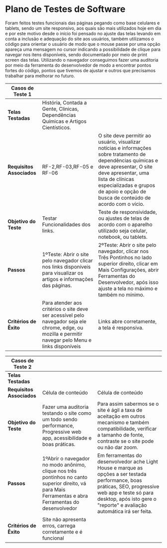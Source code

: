 # Plano de Testes de Software
Foram feitos testes funcionais das páginas pegando como base celulares e tablets, sendo um site responsivo, aos quais são mais utilizados hoje em dia e por este motivo desde o início foi pensado no ajuste das telas levando em conta a inclusão e adequação do site aos usuários, também utilizamos o código para orientar o usuário de modo que o mouse passe por uma opção apareça uma mensagem no cursor indicando a possibilidade de clique para navegar nos itens disponíveis, sendo documentado por meio de print screen das telas.
Utilizando o navegador conseguimos fazer uma auditoria por meio da ferramenta do desenvolvedor de modo a encontrar pontos fortes do código, pontos que tivemos de ajustar e outros que precisamos trabalhar para melhorar no futuro.

|**Casos de Teste 1**     |                     |                     |
|-------------------------| ------------------- | ------------------- |
|**Telas Testadas**       | História, Contada a Gente, Clinicas, Dependências Químicas e Artigos Cientísticos.|                     |
|**Requisitos Associados** |  RF-2,RF-03,RF-05 e RF-06 | O site deve permitir ao usuário, visualizar notícias e informações sobre tratamento de dependências químicas e deve apresentar, O site deve apresentar, uma lista de clínicas especializadas e grupos de apoio e opção de busca de conteúdo de acordo com o vício. |
|**Objetivo do Teste**    |  Testar Funcionalidades dos links. |Teste de responsividade, ou ajustes de telas de acordo com o aparelho utilizado seja celular, notebook, ou tablets.|
|**Passos**               |  1ºTeste: Abrir o site pelo navegador clicar nos links disponíveis para visualizar os artigos e informações das páginas. | 2ºTeste: Abrir o site pelo navegador, clicar nos Três Pontinhos no lado superior direito, clicar em Mais Configurações, abrir Ferramentas do Desenvolvedor, após isso ajuste a tela no máximo e também no mínimo. |
|**Critérios de Êxito**   | Para atender aos critérios o site deve ser acessível pelo navegador seja ele chrome, edge, ou mozilla e permitir navegar pelo Menu e links disponíveis |Links abre corretamente, a tela é responsiva. |



|**Casos de Teste 2**       |            |                     |
|-------------------------| ------------------- | ------------------- |
|**Telas Testadas**       |                     |                     |
|**Requisitos Associados** |  Célula de conteúdo |  Célula de conteúdo |
|**Objetivo do Teste**    |  Fazer uma auditoria testando o site como um todo sendo performance, Progressive web app, acessibilidade e boas práticas.  | Para assim sabermos se o site é ágil a taxa de aceitação em outros mecanismo e também compatibilidade, verificar a tamanho de fonte, contraste se o site pode ou não dar zoom.
|**Passos**               |  1ºAbrir o navegador no modo anônimo, clique nos três pontinhos no canto superior direito, vá para Mais Ferramentas e abra Ferramentas do desenvolvedor | Em ferramentas do desenvolvedor ache Light House e marque as opções a ser testada performance, boas práticas, SEO, progressive web app e teste só para desktop, após isto gere o "reporte" e avaliação automática irá ser feita. |
|**Critérios de Êxito**   |  Site não apresenta erros, carrega corretamente e é funcional |   |
